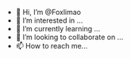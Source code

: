 - 👋 Hi, I’m @Foxlimao 
- 👀 I’m interested in ... 
- 🌱 I’m currently learning ...
- 💞️ I’m looking to collaborate on ...
- 📫 How to reach me... 
